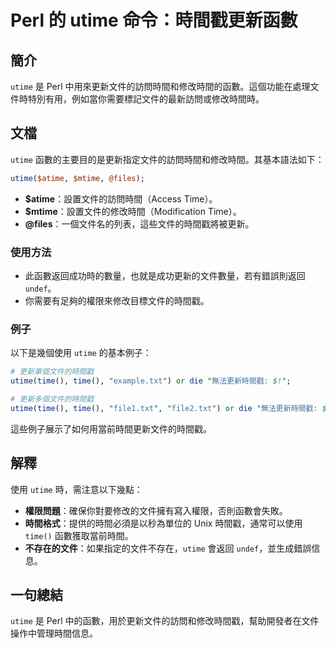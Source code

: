 <!--
Meta Description: # Perl 的 utime 命令：時間戳更新函數 ## 簡介 `utime` 是 Perl 中用來更新文件的訪問時間和修改時間的函數。這個功能在處理文件時特別有用，例如當你需要標記文件的最新訪問或修改時間時。 ## 文檔 `utime` 函數的主要目的是更新指定文件的訪問時間和修改時間。其基本語法...
Meta Keywords: utime, time, perl, txt, atime
-->

# Perl 的 utime 命令：時間戳更新函數

## 簡介
`utime` 是 Perl 中用來更新文件的訪問時間和修改時間的函數。這個功能在處理文件時特別有用，例如當你需要標記文件的最新訪問或修改時間時。

## 文檔
`utime` 函數的主要目的是更新指定文件的訪問時間和修改時間。其基本語法如下：

```perl
utime($atime, $mtime, @files);
```

- **$atime**：設置文件的訪問時間（Access Time）。
- **$mtime**：設置文件的修改時間（Modification Time）。
- **@files**：一個文件名的列表，這些文件的時間戳將被更新。

### 使用方法
- 此函數返回成功時的數量，也就是成功更新的文件數量，若有錯誤則返回 `undef`。
- 你需要有足夠的權限來修改目標文件的時間戳。
  
### 例子
以下是幾個使用 `utime` 的基本例子：

```perl
# 更新單個文件的時間戳
utime(time(), time(), "example.txt") or die "無法更新時間戳: $!";

# 更新多個文件的時間戳
utime(time(), time(), "file1.txt", "file2.txt") or die "無法更新時間戳: $!";
```

這些例子展示了如何用當前時間更新文件的時間戳。

## 解釋
使用 `utime` 時，需注意以下幾點：

- **權限問題**：確保你對要修改的文件擁有寫入權限，否則函數會失敗。
- **時間格式**：提供的時間必須是以秒為單位的 Unix 時間戳，通常可以使用 `time()` 函數獲取當前時間。
- **不存在的文件**：如果指定的文件不存在，`utime` 會返回 `undef`，並生成錯誤信息。

## 一句總結
`utime` 是 Perl 中的函數，用於更新文件的訪問和修改時間戳，幫助開發者在文件操作中管理時間信息。